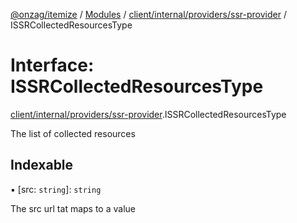 [@onzag/itemize](../README.md) / [Modules](../modules.md) / [client/internal/providers/ssr-provider](../modules/client_internal_providers_ssr_provider.md) / ISSRCollectedResourcesType

# Interface: ISSRCollectedResourcesType

[client/internal/providers/ssr-provider](../modules/client_internal_providers_ssr_provider.md).ISSRCollectedResourcesType

The list of collected resources

## Indexable

▪ [src: `string`]: `string`

The src url tat maps to a value
